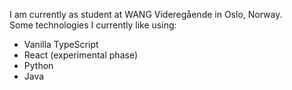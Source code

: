 I am currently as student at WANG Videregående in Oslo, Norway.<br>
Some technologies I currently like using:
- Vanilla TypeScript
- React (experimental phase)
- Python
- Java
